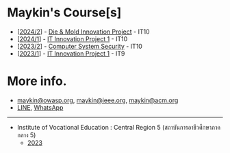 # Maykin's Course[s]

+ [[2024/2](2024-2)] - [Die & Mold Innovation Project](2024-2) - IT10
+ [[2024/1](2024-1)] - [IT Innovation Project 1](2024-1) - IT10
+ [[2023/2](2023-2)] - [Computer System Security](2023-2) - IT10
+ [[2023/1](2023-1)] - [IT Innovation Project 1](2023-1) - IT9

# More info.
* [maykin@owasp.org](mailto:maykin@owasp.org), [maykin@ieee.org](mailto:maykin@ieee.org), [maykin@acm.org](mailto:maykin@acm.org)
* [LINE](https://line.me/R/ti/p/@maykin), [WhatsApp](https://api.whatsapp.com/send?phone=66832725900)

---

* Institute of Vocational Education : Central Region 5 (สถาบันการอาชีวศึกษาภาคกลาง 5)
  * [2023](https://mayk.in/appoint/2023-07-25_IVECR5.pdf)
